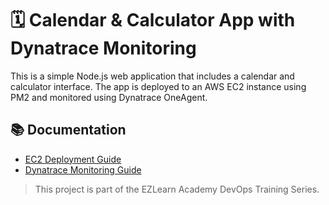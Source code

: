 # 🗓️ Calendar & Calculator App with Dynatrace Monitoring

This is a simple Node.js web application that includes a calendar and calculator interface. The app is deployed to an AWS EC2 instance using PM2 and monitored using Dynatrace OneAgent.

## 📚 Documentation

- [EC2 Deployment Guide](docs/ec2-deployment-guide.md)
- [Dynatrace Monitoring Guide](docs/dynatrace-monitoring-guide.md)

> This project is part of the EZLearn Academy DevOps Training Series.
